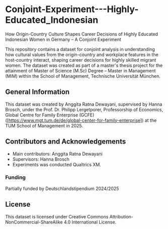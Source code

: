 # Conjoint-Experiment---Highly-Educated_Indonesian
How Origin-Country Culture Shapes Career Decisions of Highly Educated Indonesian Women in Germany – A Conjoint Experiment

This repository contains a dataset for conjoint analysis in understanding how cultural values from the origin-country and workplace features in the host-country interact, shaping career decisions for highly skilled migrant women. The dataset was created as part of a master's thesis project for the attainment of Master of Science (M.Sc) Degree –
Master in Management (MiM) within the School of Management, Technische Universität München.

## General Information

This dataset was created by Anggita Ratna Dewayani, supervised by Hanna Brosch, under the Prof. Dr. Philipp Lergetporer, Professorship of Economics, Global Centre for Family Enterprise (GCFE) ([https://www.mgt.tum.de/de/global-center-for-family-enterprise]) at the TUM School of Management in 2025. 

## Contributors and Acknowledgements

   - Main contributors: Anggita Ratna Dewayani
   - Supervisors: Hanna Brosch
   - Experiments was conducted Qualtrics XM.

### Funding
Partially funded by Deutschlandstipendium 2024/2025

## License

This dataset is licensed under Creative Commons Attribution-NonCommercial-ShareAlike 4.0 International License.


